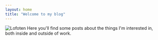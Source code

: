 ```yaml
---
layout: home
title: "Welcome to my blog"
---
```

![Lofoten](/assets/images/lofotenPano.jpg)
Here you'll find some posts about the things I'm interested in, both inside and outside of work.
